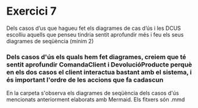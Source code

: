 # Exercici 7
Dels casos d’us que hagueu fet els diagrames de cas d’ús i les DCUS escolliu aquells que penseu tindria sentit aprofundir més i feu els seus diagrames de seqüència (mínim 2)
### Dels casos d'ús els quals hem fet diagrames, creiem que té sentit aprofundir ComandaClient i DevolucióProducte perquè en els dos casos el client interactua bastant amb el sistema, i és important l'ordre de les accions que fa cadascun
En la carpeta s'observa els diagrames de seqüència dels casos d'ús mencionats anteriorment elaborats amb Mermaid. Els fitxers són .mmd
